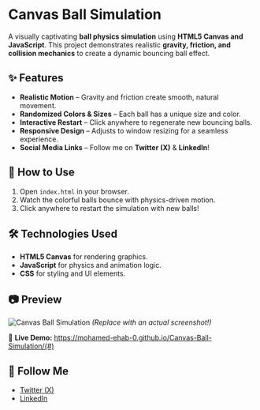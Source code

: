 # Canvas Ball Simulation

A visually captivating **ball physics simulation** using **HTML5 Canvas and JavaScript**. This project demonstrates realistic **gravity, friction, and collision mechanics** to create a dynamic bouncing ball effect.

## ✨ Features
- **Realistic Motion** – Gravity and friction create smooth, natural movement.
- **Randomized Colors & Sizes** – Each ball has a unique size and color.
- **Interactive Restart** – Click anywhere to regenerate new bouncing balls.
- **Responsive Design** – Adjusts to window resizing for a seamless experience.
- **Social Media Links** – Follow me on **Twitter (X)** & **LinkedIn**!

## 🚀 How to Use
1. Open `index.html` in your browser.
2. Watch the colorful balls bounce with physics-driven motion.
3. Click anywhere to restart the simulation with new balls!

## 🛠️ Technologies Used
- **HTML5 Canvas** for rendering graphics.
- **JavaScript** for physics and animation logic.
- **CSS** for styling and UI elements.

## 📷 Preview
![Canvas Ball Simulation](path/to/screenshot.png) *(Replace with an actual screenshot!)*

🔗 **Live Demo:** https://mohamed-ehab-0.github.io/Canvas-Ball-Simulation/(#)

## 📌 Follow Me
- [Twitter (X)](https://x.com/M7mdEhab0)
- [LinkedIn](https://www.linkedin.com/in/mohamed-ehab-220491357/)
